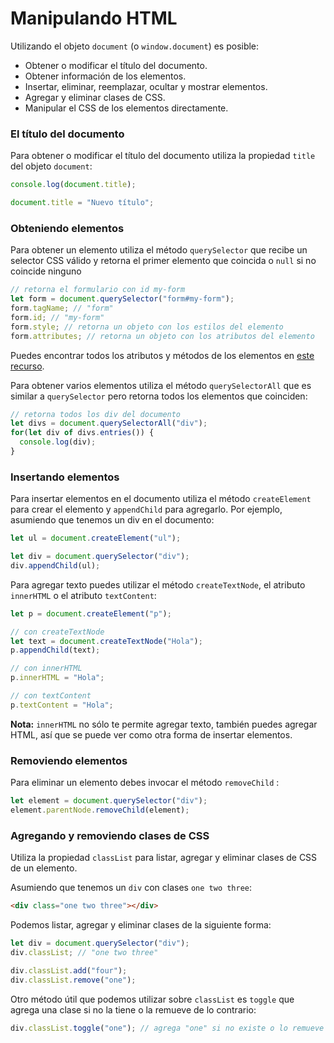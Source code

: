 # Manipulando HTML

Utilizando el objeto `document` (o `window.document`) es posible:

* Obtener o modificar el título del documento.
* Obtener información de los elementos.
* Insertar, eliminar, reemplazar, ocultar y mostrar elementos.
* Agregar y eliminar clases de CSS.
* Manipular el CSS de los elementos directamente.

### El título del documento

Para obtener o modificar el título del documento utiliza la propiedad `title` del objeto `document`:

```javascript
console.log(document.title);

document.title = "Nuevo título";
```

### Obteniendo elementos

Para obtener un elemento utiliza el método `querySelector` que recibe un selector CSS válido y retorna el primer elemento que coincida o `null` si no coincide ninguno

```javascript
// retorna el formulario con id my-form
let form = document.querySelector("form#my-form");
form.tagName; // "form"
form.id; // "my-form"
form.style; // retorna un objeto con los estilos del elemento
form.attributes; // retorna un objeto con los atributos del elemento
```

Puedes encontrar todos los atributos y métodos de los elementos en [este recurso](https://www.w3schools.com/jsref/dom_obj_all.asp).

Para obtener varios elementos utiliza el método `querySelectorAll` que es similar a `querySelector` pero retorna todos los elementos que coinciden:

```javascript
// retorna todos los div del documento
let divs = document.querySelectorAll("div");
for(let div of divs.entries()) {
  console.log(div);
}
```

### Insertando elementos

Para insertar elementos en el documento utiliza el método `createElement` para crear el elemento y `appendChild` para agregarlo. Por ejemplo, asumiendo que tenemos un div en el documento:

```javascript
let ul = document.createElement("ul");

let div = document.querySelector("div");
div.appendChild(ul);
```
Para agregar texto puedes utilizar el método `createTextNode`, el atributo `innerHTML` o el atributo `textContent`:

```javascript
let p = document.createElement("p");

// con createTextNode
let text = document.createTextNode("Hola");
p.appendChild(text);

// con innerHTML
p.innerHTML = "Hola";

// con textContent
p.textContent = "Hola";
```

**Nota:** `innerHTML` no sólo te permite agregar texto, también puedes agregar HTML, así que se puede ver como otra forma de insertar elementos.

### Removiendo elementos

Para eliminar un elemento debes invocar el método `removeChild` :

```javascript
let element = document.querySelector("div");
element.parentNode.removeChild(element);
```

### Agregando y removiendo clases de CSS

Utiliza la propiedad `classList` para listar, agregar y eliminar clases de CSS de un elemento.

Asumiendo que tenemos un `div` con clases `one two three`:

```html
<div class="one two three"></div>
```

Podemos listar, agregar y eliminar clases de la siguiente forma:

```javascript
let div = document.querySelector("div");
div.classList; // "one two three"

div.classList.add("four");
div.classList.remove("one");
```

Otro método útil que podemos utilizar sobre `classList` es `toggle` que agrega una clase si no la tiene o la remueve de lo contrario:

```javascript
div.classList.toggle("one"); // agrega "one" si no existe o lo remueve si existe
```
